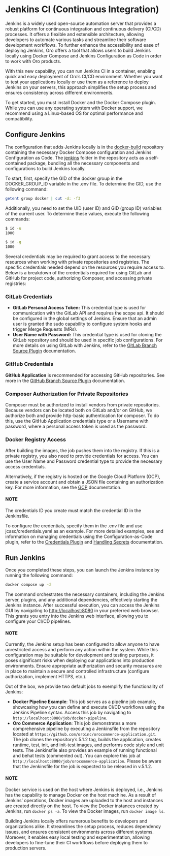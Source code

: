 <a id="dev-guide-continuous-integration"></a>

# Jenkins CI (Continuous Integration)

Jenkins is a widely used open-source automation server that provides a robust platform for continuous integration and continuous delivery (CI/CD) processes. It offers a flexible and extensible architecture, allowing developers to automate various tasks and streamline their software development workflows. To further enhance the accessibility and ease of deploying Jenkins, Oro offers a tool that allows users to build Jenkins locally using Docker Compose and Jenkins Configuration as Code in order to work with Oro products.

With this new capability, you can run Jenkins CI in a container, enabling quick and easy deployment of Oro’s CI/CD environment. Whether you want to test your applications locally or use them as a reference to deploy Jenkins on your servers, this approach simplifies the setup process and ensures consistency across different environments.

To get started, you must install Docker and the Docker Compose plugin. While you can use any operating system with Docker support, we recommend using a Linux-based OS for optimal performance and compatibility.

## Configure Jenkins

The configuration that adds Jenkins locally is in the <a href="https://github.com/oroinc/docker-build" target="_blank">docker-build</a> repository containing the necessary Docker Compose configuration and Jenkins Configuration as Code. The <a href="https://github.com/oroinc/docker-build/jenkins/README.md" target="_blank">jenkins</a> folder in the repository acts as a self-contained package, bundling all the necessary components and configurations to build Jenkins locally.

To start, first, specify the GID of the docker group in the DOCKER_GROUP_ID variable in the .env file. To determine the GID, use the following command:

```bash
getent group docker | cut -d: -f3
```

Additionally, you need to set the UID (user ID) and GID (group ID) variables of the current user. To determine these values, execute the following commands:

```bash
$ id -u
1000
```

```bash
$ id -g
1000
```

Several credentials may be required to grant access to the necessary resources when working with private repositories and registries. The specific credentials needed depend on the resources you require access to. Below is a breakdown of the credentials required for using GitLab and GitHub for project code, authorizing Composer, and accessing private registries:

### GitLab Credentials

* **GitLab Personal Access Token:** This credential type is used for communication with the GitLab API and requires the scope api. It should be configured in the global settings of Jenkins. Ensure that an admin user is granted the sudo capability to configure system hooks and trigger Merge Requests (MRs).
* **User Name with Password:** This credential type is used for cloning the GitLab repository and should be used in specific job configurations. For more details on using GitLab with Jenkins, refer to the <a href="https://plugins.jenkins.io/gitlab-branch-source/" target="_blank">GitLab Branch Source Plugin</a> documentation.

### GitHub Credentials

**GitHub Application** is recommended for accessing GitHub repositories. See more in the <a href="https://github.com/jenkinsci/github-branch-source-plugin/blob/master/docs/github-app.adoc" target="_blank">GitHub Branch Source Plugin</a> documentation.

### Composer Authorization for Private Repositories

Composer must be authorized to install vendors from private repositories. Because vendors can be located both on GitLab and/or on GitHub, we authorize both and provide http-basic authentication for composer. To do this, use the GitHub Application credentials type or a Username with password, where a personal access token is used as the password.

### Docker Registry Access

After building the images, the job pushes them into the registry. If this is a private registry, you also need to provide credentials for access. You can use the User Name and Password credential type to provide the necessary access credentials.

Alternatively, if the registry is hosted on the Google Cloud Platform (GCP), create a service account and obtain a JSON file containing an authorization key. For more information, see the <a href="https://cloud.google.com/iam/docs/service-account-creds" target="_blank">GCP</a> documentation.

#### NOTE
The credentials ID you create must match the credential ID in the Jenkinsfile.

To configure the credentials, specify them in the .env file and use jcasc/credentials.yaml as an example. For more detailed examples, see and information on managing credentials using the Configuration-as-Code plugin, refer to the <a href="https://github.com/jenkinsci/configuration-as-code-plugin/blob/master/demos/credentials/README.md" target="_blank">Credentials Plugin</a> and <a href="https://github.com/jenkinsci/configuration-as-code-plugin/blob/master/docs/features/secrets.adoc" target="_blank">Handling Secrets</a> documentation.

## Run Jenkins

Once you completed these steps, you can launch the Jenkins instance by running the following command:

```bash
docker compose up -d
```

The command orchestrates the necessary containers, including the Jenkins server, plugins, and any additional dependencies, effectively starting the Jenkins instance. After successful execution, you can access the Jenkins GUI by navigating to [http://localhost:8080](http://localhost:8080) in your preferred web browser. This grants you entry into the Jenkins web interface, allowing you to configure your CI/CD pipelines.

#### NOTE
Currently, the Jenkins setup has been configured to allow anyone to have unrestricted access and perform any action within the system. While this configuration may be suitable for development and testing purposes, it poses significant risks when deploying our applications into production environments. Ensure appropriate authorization and security measures are in place to maintain a secure and controlled infrastructure (configure authorization, implement HTTPS, etc.).

Out of the box, we provide two default jobs to exemplify the functionality of Jenkins:

* **Docker Pipeline Example**: This job serves as a pipeline job example, showcasing how you can define and execute CI/CD workflows using the Jenkins Pipeline syntax. Access this job by navigating to `http://localhost:8080/job/docker-pipeline`.
* **Oro Commerce Application**: This job demonstrates a more comprehensive pipeline by executing a Jenkinsfile from the repository located at `https://github.com/oroinc/orocommerce-application.git`. The job clones the repository’s 5.1.2 tag, builds the application, creates runtime, test, init, and init-test images, and performs code style and unit tests. The Jenkinsfile also provides an example of running functional and behat tests (commented out). You can explore this job at `http://localhost:8080/job/orocommerce-application`. Please be aware that the Jenkinsfile for the job is expected to be released in v.5.1.2.

#### NOTE
Docker service is used on the host where Jenkins is deployed, i.e., Jenkins has the capability to manage Docker on the host machine. As a result of Jenkins’ operations, Docker images are uploaded to the host and instances are created directly on the host. To view the Docker instances created by Jenkins, run `docker ps -a`. To view the Docker images, run `docker image ls`.

Building Jenkins locally offers numerous benefits to developers and organizations alike. It streamlines the setup process, reduces dependency issues, and ensures consistent environments across different systems. Moreover, it enables easy local testing and experimentation, allowing developers to fine-tune their CI workflows before deploying them to production servers.

<!-- Frontend -->
